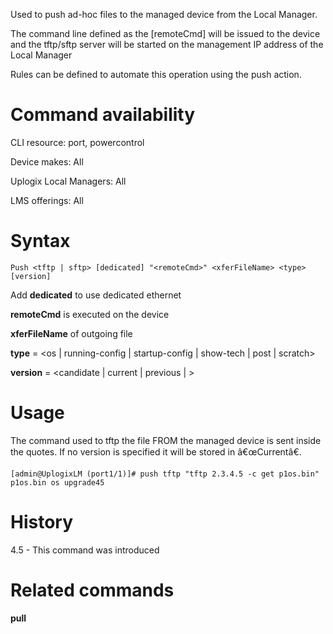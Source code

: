 <!-- 5.4 -->

Used to push ad-hoc files to the managed device from the Local Manager. 

The command line defined as the [remoteCmd] will be issued to the device and the tftp/sftp server will be started on the management IP address of the Local Manager 

Rules can be defined to automate this operation using the push action.

# Command availability

CLI resource: port, powercontrol

Device makes: All

Uplogix Local Managers: All

LMS offerings: All

# Syntax

```
Push <tftp | sftp> [dedicated] "<remoteCmd>" <xferFileName> <type> [version]
```   

Add **dedicated** to use dedicated ethernet

**remoteCmd** is executed on the device

**xferFileName** of outgoing file

**type** = &lt;os | running-config | startup-config | show-tech | post | scratch&gt;

**version** = &lt;candidate | current | previous | <customVersion> &gt;

# Usage 

The command used to tftp the file FROM the managed device is sent inside the quotes. If no version is specified it will be stored in â€œCurrentâ€.


```
[admin@UplogixLM (port1/1)]# push tftp "tftp 2.3.4.5 -c get p1os.bin" p1os.bin os upgrade45
```

# History 

4.5 - This command was introduced

# Related commands 

**pull**
